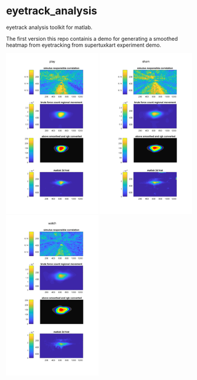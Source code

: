 # eyetrack_analysis
eyetrack analysis toolkit for matlab.

The first version this repo containis a demo for generating a smoothed heatmap from eyetracking from supertuxkart experiment demo.

<p float="left">
  <img src="output/demo_figure_play.png" width="250" />
  <img src="output/demo_figure_sham.png" width="250" /> 
  <img src="output/demo_figure_watch.png" width="250" />
</p>


